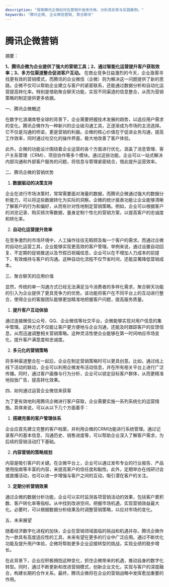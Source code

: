 ```yaml
---
description: "探索腾讯企微如何在营销中发挥作用，分析其优势与实践案例。"
keywords: "腾讯企微, 企业微信营销, 聚合聊天"
---
```

# 腾讯企微营销

摘要：

**1、腾讯企微为企业提供了强大的营销工具；2、通过智能化运营提升客户获取效率；3、多方位渠道整合促进客户互动。** 在商业竞争日益激烈的今天，企业亟需寻找更有效的营销模式，而腾讯的企业微信（企微）则为解决这一问题提供了新的思路。企微不仅可以帮助企业建立与客户的紧密联系，还能通过数据分析和自动化运营提高转化率。特别是借助聚合聊天功能，实现不同渠道的信息整合，从而为营销策略的制定提供更多依据。

一、腾讯企微概述

在数字化浪潮席卷全球的背景下，企业需要把握技术发展的趋势，以适应用户需求的变化。腾讯企微作为一种新兴的企业级沟通工具，正逐渐成为市场的主流选择。它不仅是沟通的桥梁，更是营销的利器。企微的核心价值在于促进业务沟通，提高工作效率，同时通过社交化的操作界面，极大地改善了客户体验。

此外，企微的功能设计围绕着企业运营的各个方面进行优化，涵盖了消息管理、客户关系管理（CRM）、项目协作等多个模块。通过这些功能，企业可以一站式解决内部沟通和外部客户服务的问题，将信息与管理紧密结合，借此提升运营效率。

二、腾讯企微的营销优势

1. **数据驱动的决策支持**

企业在进行市场决策时，常常需要面对海量的数据，而腾讯企微通过强大的数据分析能力，可以将这些数据转化为实际的洞察。企微的统计报表功能让企业能够清晰了解客户的行为和偏好，从而有针对性地制定营销策略。例如，企业可以根据客户的浏览记录、购买频次等数据，量身定制个性化的营销方案，以提高客户的忠诚度和转化率。

2. **自动化运营提升效率**

在竞争激烈的市场环境中，人工操作往往无暇顾及每一个客户的需求。而通过企微的自动化运营工具，企业能够实现更高效的客户管理。举例来说，通过设置自动回复、不定期的促销推送以及节假日祝福信息，企业可以在不增加人力成本的前提下，有效维持与客户的沟通。这种自动化流程不仅节省时间，还能显著降低营销成本。

三、聚合聊天的应用价值

显然，传统的单一沟通方式已经无法满足当今消费者的多样化需求，聚合聊天功能的引入为企业提供了更具竞争力的优势。该功能将客户在不同平台上的互动进行整合，使得企业的客服团队能够更加精准地把握客户问题，提高服务质量。

1. **提升客户互动体验**

通过连接微信公众号、QQ、企业微信等社交平台，企微能够实现对用户信息的集中管理。这种方式不仅能让客户更方便地与企业沟通，还能及时跟踪客户的反馈信息，从而迅速调整相关营销策略。这种灵活性使企业能够在第一时间响应市场变化，提升客户满意度和忠诚度。

2. **多元化的营销策略**

将多种渠道整合在一起后，企业在制定营销策略时可以更具创意。比如，通过线上线下活动的联动，企业可以利用企微发布活动信息，并在所有相关平台上进行广泛传播。同时，通过客户画像与行为分析，企业可以锁定目标客户群体，从而更精准地投放广告，提高转化效果。

四、如何通过运营企业微信来获客

为了更有效地利用腾讯企微进行客户获取，企业需要实施一系列系统化的运营措施。具体来说，可以从以下几个方面着手：

1. **搭建完善的客户管理体系**

企业应首先建立完整的客户档案，并利用企微的CRM功能进行系统管理。通过记录客户的基本信息、沟通历史、销售进度等，可以帮助企业深入了解客户需求，为后续的营销活动打下基础。

2. **内容营销的策略规划**

内容是吸引客户的关键。在企微平台上，企业可以通过发布专业的行业报告、产品使用指南等丰富的内容，来提高客户的信任度和黏性。此外，定期举办在线研讨会或直播活动，也可以进一步增强与客户之间的互动，吸引潜在客户的关注。

3. **定期分析营销效果**

通过企微的数据分析功能，企业可以实时监测各项营销活动的效果，包括客户累积数、客户转化率等指标。从中找到改进空间，把握市场机遇，实现营销效益最大化。必要时，可以根据数据分析结果及时调整营销策略，以应对市场的变化。

五、未来展望

随着经济数字化进程的加快，企业在营销领域面临的挑战和机遇并存。腾讯企微作为一款具有高度适应性的工具，未来有望在更多的行业中广泛应用。通过不断优化功能及提升用户体验，企微将帮助更多企业迎接转型的挑战，实现业绩的稳步增长。

在此背景下，企业应积极拥抱这种变化，抓住企微带来的机遇，推动自身的数字化转型。同时，通过不断更新和改进营销模式，创新企业文化，实现与客户的深度融合，构建长期的合作关系。最终，腾讯企微将在企业的营销战略中发挥愈加重要的作用。
